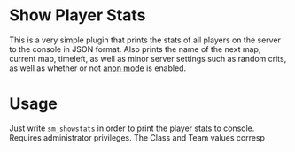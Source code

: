 # Show Player Stats
This is a very simple plugin that prints the stats of all players on the server to the console in JSON format. Also prints the name of the next map, current map, timeleft, as well as minor server settings such as random crits, as well as whether or not [anon mode](https://github.com/EtraIV/TF2-Imageboard-GreenText) is enabled.

# Usage
Just write `sm_showstats` in order to print the player stats to console. Requires administrator privileges. The Class and Team values corresp